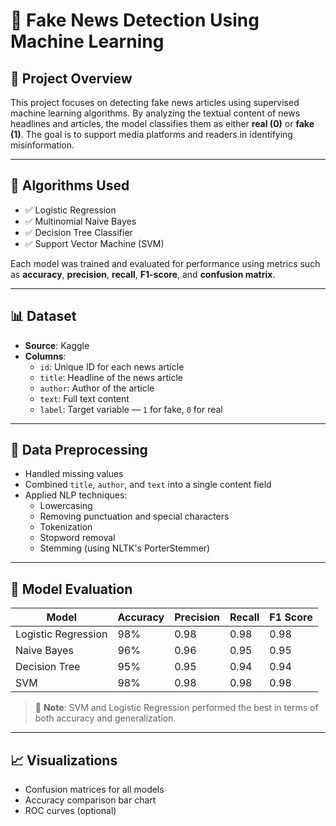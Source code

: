 # 📰 Fake News Detection Using Machine Learning

## 📌 Project Overview

This project focuses on detecting fake news articles using supervised machine learning algorithms. By analyzing the textual content of news headlines and articles, the model classifies them as either **real (0)** or **fake (1)**. The goal is to support media platforms and readers in identifying misinformation.

---

## 🧠 Algorithms Used

- ✅ Logistic Regression
- ✅ Multinomial Naive Bayes
- ✅ Decision Tree Classifier
- ✅ Support Vector Machine (SVM)

Each model was trained and evaluated for performance using metrics such as **accuracy**, **precision**, **recall**, **F1-score**, and **confusion matrix**.

---

## 📊 Dataset

- **Source**: Kaggle 
- **Columns**:
  - `id`: Unique ID for each news article
  - `title`: Headline of the news article
  - `author`: Author of the article
  - `text`: Full text content
  - `label`: Target variable — `1` for fake, `0` for real

---

## 🧹 Data Preprocessing

- Handled missing values
- Combined `title`, `author`, and `text` into a single content field
- Applied NLP techniques:
  - Lowercasing
  - Removing punctuation and special characters
  - Tokenization
  - Stopword removal
  - Stemming (using NLTK's PorterStemmer)

---

## 🧪 Model Evaluation

| Model                | Accuracy | Precision | Recall | F1 Score |
|---------------------|----------|-----------|--------|----------|
| Logistic Regression | 98%      | 0.98      | 0.98   | 0.98     |
| Naive Bayes         | 96%      | 0.96      | 0.95   | 0.95     |
| Decision Tree       | 95%      | 0.95      | 0.94   | 0.94     |
| SVM                 | 98%      | 0.98      | 0.98   | 0.98     |

> 📌 **Note**: SVM and Logistic Regression performed the best in terms of both accuracy and generalization.

---

## 📈 Visualizations

- Confusion matrices for all models
- Accuracy comparison bar chart
- ROC curves (optional)




